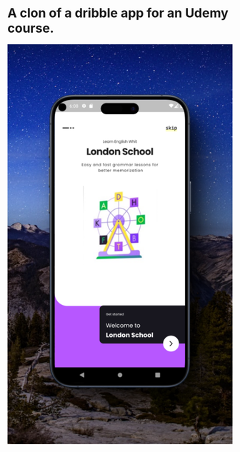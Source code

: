 # A clon of a dribble app for an Udemy course. 

![A clon of a dribble app for an Udemy course.](https://github.com/c-olivares/clon_dribble/blob/main/assets/images/57shots_so.png)
